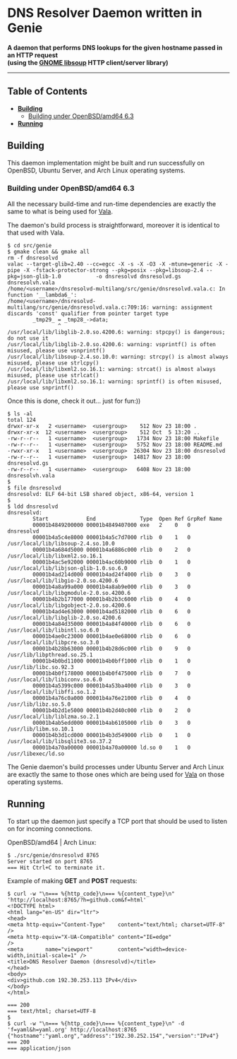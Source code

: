 # DNS Resolver Daemon written in Genie

**A daemon that performs DNS lookups for the given hostname passed in an HTTP request
<br />(using the [GNOME libsoup](https://valadoc.org/libsoup-2.4/index.html "GNOME libsoup") HTTP client/server library)**

---

## Table of Contents

* **[Building](#building)**
  * [Building under OpenBSD/amd64 6.3](#building-under-openbsdamd64-63)
* **[Running](#running)**

## Building

This daemon implementation might be built and run successfully on OpenBSD, Ubuntu Server, and Arch Linux operating systems.

### Building under OpenBSD/amd64 6.3

All the necessary build-time and run-time dependencies are exactly the same to what is being used for [Vala](https://github.com/rgolubtsov/dnsresolvd-multilang/tree/master/src/vala#building "Vala (GNOME libsoup) build instructions").

The daemon's build process is straightforward, moreover it is identical to that used with Vala.

```
$ cd src/genie
$ gmake clean && gmake all
rm -f dnsresolvd
valac --target-glib=2.40 --cc=egcc -X -s -X -O3 -X -mtune=generic -X -pipe -X -fstack-protector-strong --pkg=posix --pkg=libsoup-2.4 --pkg=json-glib-1.0           -o dnsresolvd dnsresolvd.gs dnsresolvh.vala
/home/<username>/dnsresolvd-multilang/src/genie/dnsresolvd.vala.c: In function '__lambda6_':
/home/<username>/dnsresolvd-multilang/src/genie/dnsresolvd.vala.c:709:16: warning: assignment discards 'const' qualifier from pointer target type
        _tmp29_ = _tmp28_->data;
                ^
/usr/local/lib/libglib-2.0.so.4200.6: warning: stpcpy() is dangerous; do not use it
/usr/local/lib/libglib-2.0.so.4200.6: warning: vsprintf() is often misused, please use vsnprintf()
/usr/local/lib/libsoup-2.4.so.10.0: warning: strcpy() is almost always misused, please use strlcpy()
/usr/local/lib/libxml2.so.16.1: warning: strcat() is almost always misused, please use strlcat()
/usr/local/lib/libxml2.so.16.1: warning: sprintf() is often misused, please use snprintf()
```

Once this is done, check it out... just for fun:))

```
$ ls -al
total 124
drwxr-xr-x   2 <username>  <usergroup>    512 Nov 23 18:00 .
drwxr-xr-x  12 <username>  <usergroup>    512 Oct  5 13:20 ..
-rw-r--r--   1 <username>  <usergroup>   1734 Nov 23 18:00 Makefile
-rw-r--r--   1 <username>  <usergroup>   5752 Nov 23 18:00 README.md
-rwxr-xr-x   1 <username>  <usergroup>  26304 Nov 23 18:00 dnsresolvd
-rw-r--r--   1 <username>  <usergroup>  14817 Nov 23 18:00 dnsresolvd.gs
-rw-r--r--   1 <username>  <usergroup>   6408 Nov 23 18:00 dnsresolvh.vala
$
$ file dnsresolvd
dnsresolvd: ELF 64-bit LSB shared object, x86-64, version 1
$
$ ldd dnsresolvd
dnsresolvd:
        Start            End              Type  Open Ref GrpRef Name
        00001b4849200000 00001b4849407000 exe   2    0   0      dnsresolvd
        00001b4a5c4e8000 00001b4a5c7d7000 rlib  0    1   0      /usr/local/lib/libsoup-2.4.so.10.0
        00001b4a684d5000 00001b4a6886c000 rlib  0    2   0      /usr/local/lib/libxml2.so.16.1
        00001b4ac5e92000 00001b4ac60b9000 rlib  0    1   0      /usr/local/lib/libjson-glib-1.0.so.6.0
        00001b4ad214d000 00001b4ad24f4000 rlib  0    3   0      /usr/local/lib/libgio-2.0.so.4200.6
        00001b4a8a99a000 00001b4a8ab9e000 rlib  0    3   0      /usr/local/lib/libgmodule-2.0.so.4200.6
        00001b4b2b177000 00001b4b2b3c6000 rlib  0    4   0      /usr/local/lib/libgobject-2.0.so.4200.6
        00001b4ad4e63000 00001b4ad5182000 rlib  0    6   0      /usr/local/lib/libglib-2.0.so.4200.6
        00001b4a84d35000 00001b4a84f40000 rlib  0    6   0      /usr/local/lib/libintl.so.6.0
        00001b4ae0c23000 00001b4ae0e68000 rlib  0    6   0      /usr/local/lib/libpcre.so.3.0
        00001b4b28b63000 00001b4b28d6c000 rlib  0    9   0      /usr/lib/libpthread.so.25.1
        00001b4b0bd11000 00001b4b0bff1000 rlib  0    1   0      /usr/lib/libc.so.92.3
        00001b4b0f178000 00001b4b0f475000 rlib  0    7   0      /usr/local/lib/libiconv.so.6.0
        00001b4a5399c000 00001b4a53ba4000 rlib  0    3   0      /usr/local/lib/libffi.so.1.2
        00001b4a76c0a000 00001b4a76e21000 rlib  0    4   0      /usr/lib/libz.so.5.0
        00001b4b2d1e5000 00001b4b2d40c000 rlib  0    2   0      /usr/local/lib/liblzma.so.2.1
        00001b4ab5edd000 00001b4ab6105000 rlib  0    3   0      /usr/lib/libm.so.10.1
        00001b4b3d1cd000 00001b4b3d549000 rlib  0    1   0      /usr/local/lib/libsqlite3.so.37.2
        00001b4a70a00000 00001b4a70a00000 ld.so 0    1   0      /usr/libexec/ld.so
```

The Genie daemon's build processes under Ubuntu Server and Arch Linux are exactly the same to those ones which are being used for [Vala](https://github.com/rgolubtsov/dnsresolvd-multilang/tree/master/src/vala#building "Vala (GNOME libsoup) build instructions") on those operating systems.

## Running

To start up the daemon just specify a TCP port that should be used to listen on for incoming connections.

OpenBSD/amd64 | Arch Linux:

```
$ ./src/genie/dnsresolvd 8765
Server started on port 8765
=== Hit Ctrl+C to terminate it.
```

Example of making **GET** and **POST** requests:

```
$ curl -w "\n=== %{http_code}\n=== %{content_type}\n" 'http://localhost:8765/?h=github.com&f=html'
<!DOCTYPE html>
<html lang="en-US" dir="ltr">
<head>
<meta http-equiv="Content-Type"    content="text/html; charset=UTF-8"           />
<meta http-equiv="X-UA-Compatible" content="IE=edge"                            />
<meta       name="viewport"        content="width=device-width,initial-scale=1" />
<title>DNS Resolver Daemon (dnsresolvd)</title>
</head>
<body>
<div>github.com 192.30.253.113 IPv4</div>
</body>
</html>

=== 200
=== text/html; charset=UTF-8
$
$ curl -w "\n=== %{http_code}\n=== %{content_type}\n" -d 'f=yaml&h=yaml.org' http://localhost:8765
{"hostname":"yaml.org","address":"192.30.252.154","version":"IPv4"}
=== 200
=== application/json
```
